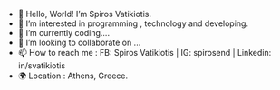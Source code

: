 - 👋 Hello, World!  I’m Spiros Vatikiotis.
- 👀 I’m interested in programming , technology and developing.
- 🌱 I’m currently coding....
- 💞️ I’m looking to collaborate on ...
- 📫 How to reach me : FB: Spiros Vatikiotis | IG: spirosend | Linkedin: in/svatikiotis
- 🌍 Location : Athens, Greece.

<!---
spirosEND/spirosEND is a ✨ special ✨ repository because its `README.md` (this file) appears on your GitHub profile.
You can click the Preview link to take a look at your changes.
--->
